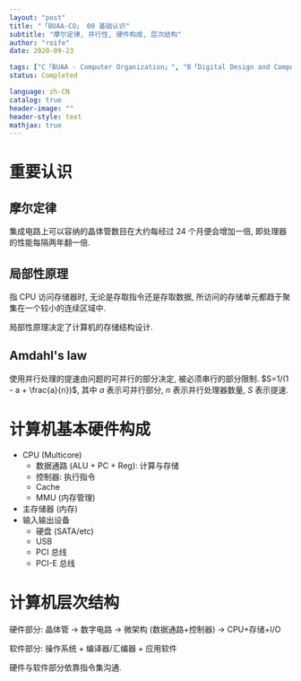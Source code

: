 ```yaml
---
layout: "post"
title: "「BUAA-CO」 00 基础认识"
subtitle: "摩尔定律, 并行性, 硬件构成, 层次结构"
author: "roife"
date: 2020-09-23

tags: ["C「BUAA - Computer Organization」", "B「Digital Design and Computer Architecture」", "BUAA", "计算机组成"]
status: Completed

language: zh-CN
catalog: true
header-image: ""
header-style: text
mathjax: true
---
```


# 重要认识

## 摩尔定律
集成电路上可以容纳的晶体管数目在大约每经过 24 个月便会增加一倍, 即处理器的性能每隔两年翻一倍.

## 局部性原理

指 CPU 访问存储器时, 无论是存取指令还是存取数据, 所访问的存储单元都趋于聚集在一个较小的连续区域中.

局部性原理决定了计算机的存储结构设计.

## Amdahl's law

使用并行处理的提速由问题的可并行的部分决定, 被必须串行的部分限制. $S=1/(1 - a + \frac{a}{n})$, 其中 $a$ 表示可并行部分, $n$ 表示并行处理器数量, $S$ 表示提速.

# 计算机基本硬件构成

- CPU (Multicore)
  + 数据通路 (ALU + PC + Reg): 计算与存储
  + 控制器: 执行指令
  + Cache
  + MMU (内存管理)
- 主存储器 (内存)
- 输入输出设备
  + 硬盘 (SATA/etc)
  + USB
  + PCI 总线
  + PCI-E 总线

# 计算机层次结构

硬件部分: 晶体管 → 数字电路 → 微架构 (数据通路+控制器) → CPU+存储+I/O

软件部分: 操作系统 + 编译器/汇编器 + 应用软件

硬件与软件部分依靠指令集沟通.
